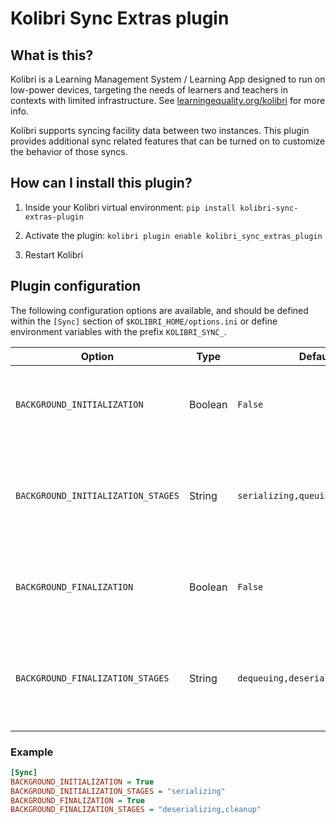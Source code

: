 # Kolibri Sync Extras plugin

## What is this?

Kolibri is a Learning Management System / Learning App designed to run on low-power devices, targeting the needs of learners and teachers in contexts with limited infrastructure. See [learningequality.org/kolibri](https://learningequality.org/kolibri/) for more info.

Kolibri supports syncing facility data between two instances. This plugin provides additional sync related features that
can be turned on to customize the behavior of those syncs.


## How can I install this plugin?

1. Inside your Kolibri virtual environment: `pip install kolibri-sync-extras-plugin`

2. Activate the plugin: `kolibri plugin enable kolibri_sync_extras_plugin`

3. Restart Kolibri


## Plugin configuration

The following configuration options are available, and should be defined within the `[Sync]` section of `$KOLIBRI_HOME/options.ini` or define environment variables with the prefix `KOLIBRI_SYNC_`.

| Option                             | Type | Default                           | Description                                                                  |
|------------------------------------| --- |-----------------------------------|------------------------------------------------------------------------------|
| `BACKGROUND_INITIALIZATION`        | Boolean | `False`                           | Whether to enable background initialization of pull syncs                    |
| `BACKGROUND_INITIALIZATION_STAGES` | String | `serializing,queuing`                    | Comma separated list of stages for which to enable background initialization |
| `BACKGROUND_FINALIZATION`          | Boolean | `False`                           | Whether to enable background finalization of push syncs                      |
| `BACKGROUND_FINALIZATION_STAGES`   | String | `dequeuing,deserializing,cleanup` | Comma separated list of stages for which to enable background finalization   |

### Example
```ini
[Sync]
BACKGROUND_INITIALIZATION = True
BACKGROUND_INITIALIZATION_STAGES = "serializing"
BACKGROUND_FINALIZATION = True
BACKGROUND_FINALIZATION_STAGES = "deserializing,cleanup"
```